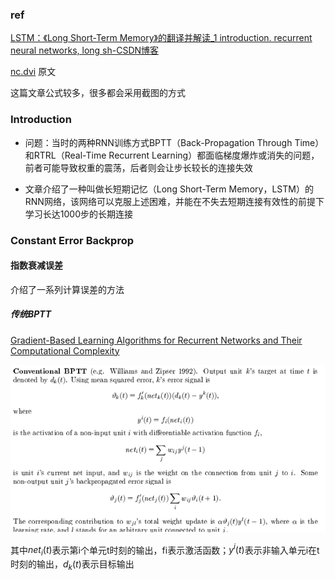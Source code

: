 ### ref

[LSTM：《Long Short-Term Memory》的翻译并解读_1 introduction. recurrent neural networks, long sh-CSDN博客](https://blog.csdn.net/qq_41185868/article/details/80248753)

[nc.dvi](https://www.bioinf.jku.at/publications/older/2604.pdf) 原文

这篇文章公式较多，很多都会采用截图的方式

### Introduction

* 问题：当时的两种RNN训练方式BPTT（Back-Propagation Through Time）和RTRL（Real-Time Recurrent Learning）都面临梯度爆炸或消失的问题，前者可能导致权重的震荡，后者则会让步长较长的连接失效

* 文章介绍了一种叫做长短期记忆（Long Short-Term Memory，LSTM）的RNN网络，该网络可以克服上述困难，并能在不失去短期连接有效性的前提下学习长达1000步的长期连接

### Constant Error Backprop

#### 指数衰减误差

介绍了一系列计算误差的方法

##### 传统BPTT

[Gradient-Based Learning Algorithms for Recurrent Networks and Their Computational Complexity](https://gwern.net/doc/ai/nn/rnn/1995-williams.pdf)

![](pic/2_1.png)

其中$net_i(t)$表示第i个单元t时刻的输出，fi表示激活函数；$y^i(t)$表示非输入单元i在t时刻的输出，$d_k(t)$表示目标输出


